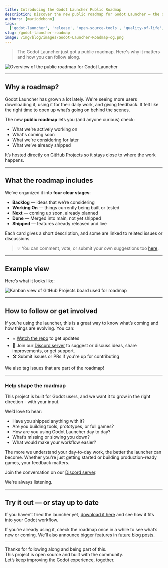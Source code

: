 ```yaml
---
title: Introducing the Godot Launcher Public Roadmap
description: Discover the new public roadmap for Godot Launcher — the open source tool that makes working with the Godot Engine faster and more organized. See what features have shipped, what’s in progress, and how you can help shape what comes next. Follow Godot Launcher updates, share feedback, and join the growing community.
authors: [mariodebono]
tags:
  ['godot-launcher', 'release', 'open-source-tools', 'quality-of-life', 'godot']
slug: /godot-launcher-roadmap
image: /img/blog/images/Godot-Launcher-Roadmap-og.png
---
```


> The Godot Launcher just got a public roadmap. Here's why it matters and how you can follow along.

<!-- truncate -->

![Overview of the public roadmap for Godot Launcher](/img/blog/images/Godot-Launcher-Roadmap-og.png)

---

## Why a roadmap?

Godot Launcher has grown a lot lately. We're seeing more users downloading it, using it for their daily work, and giving feedback. It felt like the right time to open up what’s going on behind the scenes.

The new **public roadmap** lets you (and anyone curious) check:

- What we're actively working on
- What's coming soon
- What we're considering for later
- What we’ve already shipped

It’s hosted directly on [GitHub Projects](https://github.com/orgs/godotlauncher/projects/1) so it stays close to where the work happens.

---

## What the roadmap includes

We’ve organized it into **four clear stages**:

- **Backlog** — ideas that we’re considering
- **Working On** — things currently being built or tested
- **Next** — coming up soon, already planned
- **Done** — Merged into main, not yet shipped
- **Shipped** — features already released and live

Each card gives a short description, and some are linked to related issues or discussions.

> 💡 You can comment, vote, or submit your own suggestions too [here](https://github.com/godotlauncher/launcher/issues).

---

## Example view

Here’s what it looks like:

![Kanban view of GitHub Projects board used for roadmap](/img/blog/images/godot-launcher-roadmap-view.png)

---

## How to follow or get involved

If you’re using the launcher, this is a great way to know what’s coming and how things are evolving. You can:

- ⭐ [Watch the repo](https://github.com/godotlauncher/launcher) to get updates
- 💬 Join our [Discord server](https://discord.gg/Ju9jkFJGvz) to suggest or discuss ideas, share improvements, or get support.
- 🛠 Submit issues or PRs if you're up for contributing

We also tag issues that are part of the roadmap!

---

### Help shape the roadmap

This project is built for Godot users, and we want it to grow in the right direction - with your input.

We’d love to hear:

- Have you shipped anything with it?
- Are you building tools, prototypes, or full games?
- How are you using Godot Launcher day to day?
- What’s missing or slowing you down?
- What would make your workflow easier?

The more we understand your day-to-day work, the better the launcher can become. Whether you're just getting started or building production-ready games, your feedback matters.

Join the conversation on our [Discord server](https://discord.gg/Ju9jkFJGvz).

We're always listening.

---

## Try it out — or stay up to date

If you haven’t tried the launcher yet, [download it here](/download) and see how it fits into your Godot workflow.

If you’re already using it, check the roadmap once in a while to see what’s new or coming. We’ll also announce bigger features in [future blog posts](/blog).

---

Thanks for following along and being part of this.  
This project is open source and built with the community.  
Let’s keep improving the Godot experience, together.
